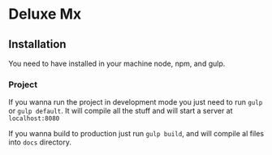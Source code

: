 # Deluxe Mx

## Installation
You need to have installed in your machine node, npm, and gulp.

### Project

If you wanna run the project in development mode you just need to run `gulp` or
`gulp default`.
It will compile all the stuff and will start a server at `localhost:8080`

If you wanna build to production just run `gulp build`, and will compile al files
into `docs` directory.
